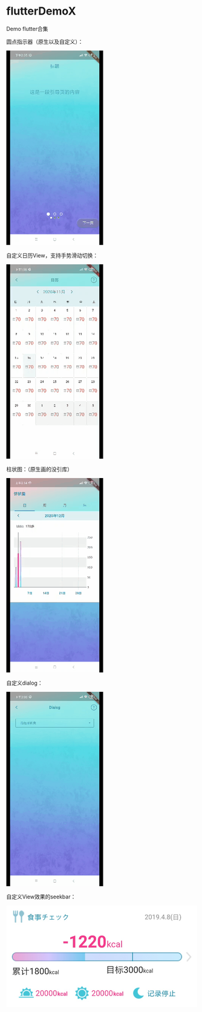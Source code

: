 # flutterDemoX
Demo flutter合集

圆点指示器（原生以及自定义）：


![img](https://github.com/crystalyf/flutterDemoX/blob/master/gif/%E5%9C%86%E7%82%B9%E6%8C%87%E7%A4%BA%E5%99%A8.gif)



自定义日历View，支持手势滑动切换：


![img](https://github.com/crystalyf/flutterDemoX/blob/master/gif/%E6%97%A5%E5%8E%86.gif)



柱状图：（原生画的没引库）


![img](https://github.com/crystalyf/flutterDemoX/blob/master/gif/%E9%A5%BC%E7%8A%B6%E5%9B%BE.gif)




自定义dialog：


![img](https://github.com/crystalyf/flutterDemoX/blob/master/gif/%E8%87%AA%E5%AE%9A%E4%B9%89Dialog.gif)



自定义View效果的seekbar：


![img](https://github.com/crystalyf/flutterDemoX/blob/master/gif/%E8%87%AA%E5%AE%9A%E4%B9%89ViewSeekbar%E6%95%88%E6%9E%9C.png)

